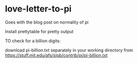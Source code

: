 # love-letter-to-pi
Goes with the blog post on normality of pi

Install prettytable for pretty output


TO check for a billion digits:


download pi-billion.txt separately in your working directory from https://stuff.mit.edu/afs/sipb/contrib/pi/pi-billion.txt 

